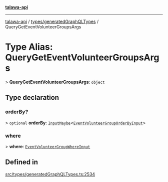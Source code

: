 [**talawa-api**](../../../README.md)

***

[talawa-api](../../../modules.md) / [types/generatedGraphQLTypes](../README.md) / QueryGetEventVolunteerGroupsArgs

# Type Alias: QueryGetEventVolunteerGroupsArgs

\> **QueryGetEventVolunteerGroupsArgs**: `object`

## Type declaration

### orderBy?

\> `optional` **orderBy**: [`InputMaybe`](InputMaybe.md)\<[`EventVolunteerGroupOrderByInput`](EventVolunteerGroupOrderByInput.md)\>

### where

\> **where**: [`EventVolunteerGroupWhereInput`](EventVolunteerGroupWhereInput.md)

## Defined in

[src/types/generatedGraphQLTypes.ts:2534](https://github.com/PalisadoesFoundation/talawa-api/blob/5c5b29a0ea487bda8306089fe128f43f3be29f94/src/types/generatedGraphQLTypes.ts#L2534)

